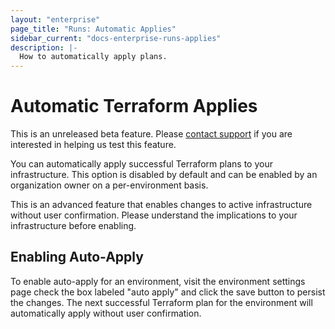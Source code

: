 ```yaml
---
layout: "enterprise"
page_title: "Runs: Automatic Applies"
sidebar_current: "docs-enterprise-runs-applies"
description: |-
  How to automatically apply plans.
---
```


# Automatic Terraform Applies

<div class="alert-infos">
  <div class="alert-info">
    This is an unreleased beta feature. Please <a href="mailto:support@hashicorp.com">contact support</a> if you are interested in helping us test this feature.
  </div>
</div>

You can automatically apply successful Terraform plans to your
infrastructure. This option is disabled by default and can be enabled by an
organization owner on a per-environment basis.

<div class="alert-infos">
  <div class="alert-info">
    This is an advanced feature that enables changes to active infrastructure
    without user confirmation. Please understand the implications to your
    infrastructure before enabling.
  </div>
</div>

## Enabling Auto-Apply

To enable auto-apply for an environment, visit the environment settings page check the box labeled "auto apply" and click the save button to
persist the changes. The next successful Terraform plan for the environment will
automatically apply without user confirmation.
